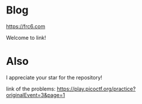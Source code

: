 # Blog
https://frc6.com

Welcome to link!

# Also
I appreciate your star for the repository!

link of the problems: https://play.picoctf.org/practice?originalEvent=3&page=1
